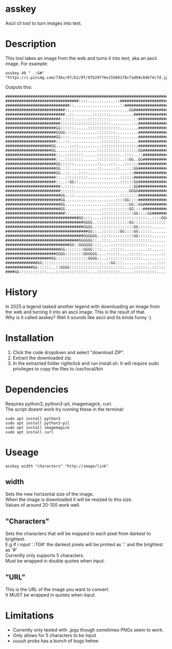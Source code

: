 # asskey
Ascii cli tool to turn images into text.

# Description
This tool takes an image from the web and turns it into text, aka an ascii image.
For example:
```
asskey 40 " .:G#" "https://i.pinimg.com/736x/97/b2/9f/97b29f76e155081f8cfad94c84bf4c7d.jpg"
```

Outputs this:

```
################################################################################
################################::::............::##############################
############################::....................::############################
##########################::..........................GG########################
##########################..::........::::::::..........########################
########################::::::......::::::::::..........::######################
########################::::::::::::::::::::::..........::######################
######################GG::::::......::::::::::::::........######################
######################GGGG::::::........::::::::..........######################
######################GG::::............::::::::::........######################
######################::..::..............::::::::........######################
####################GG......::::..........::::::::::::::::######################
####################GG......::::........::::::::::::::::::GG####################
######################::..::::::::......::::::::::..::::..::####################
######################::..::::::::......::::::::::..::GG..GG####################
######################GG::::::..........::....::....::::::######################
######################GG..::............::......::....::GG######################
######################GG..::....::::..................::########################
######################::..::::::::::..............::::::########################
######################::..::GG::..................::::::GG######################
########################..::::........................::GG######################
########################::::::........................GGGG######################
########################GG..::....................::::::::######################
########################GG......................::::GG::::######################
########################GG..................::::::::::GG::GG####################
########################GG................::::::::::::GG::::####################
##########################::..............::::::::::::::GG::::GG################
################################GG::::....::::::::::::::::::::..::::GG##########
##################################GGGG..::::::::::::::GG::::::::::::::....::####
##################################GGGG..::::::::::::::::GG::::::......::::::::::
####################################GG::..::::::::GG::::GG::::::..............::
##################################GGGGGG..::::::::::::::GG::::::..............::
################################GGGGGG::..::::..::::::::::::::::................
############################GG::GGGGGG::::....::::::::::::::::..................
########################GG::::::::GGGG::::....::::::..........::......::::::....
######################GGGG::::::::GGGGGG....::::::....::::::........::::::::....
####################GG::::::::::::::GGGG::..::::::::::::::::..........::........
##############GG::::::::::::::::::::::::::..::GG::::..........::..::::::......::
############GG::::::..::GGGG::::::::::::::::::::::::....::::::..::::::......::::
####GG::::::::::::....::::::::::::::....::::::::::......::::::::::..........::::
```
# History
In 2025 a legend tasked another legend with downloading an image from the web and turning it into an ascii image. This is the result of that.\
Why is it called asskey? Well it sounds like ascii and its kinda funny :).

# Installation
1. Click the code dropdown and select "download ZIP".
2. Extract the downloaded zip.
3. In the extracted folder rightclick and run install.sh. It will require sudo privileges to copy the files to /usr/local/bin

# Dependencies
Requires python3, python3-pil, imagemagick, curl.\
The script doesnt work try running these in the terminal:
```
sudo apt install python3
sudo apt install python3-pil
sudo apt install imagemagick
sudo apt install curl
```

# Useage
```
asskey width "characters" "http://image/link"
```

## width 
Sets the new horizontal size of the image.\
When the image is downloaded it will be resized to this size.\
Values of around 20-100 work well.

## "Characters"
Sets the characters that will be mapped to each pixel from darkest to brightest.\
E.g if i input '.:TG#' the darkest pixels will be printed as '.' and the brightest as '#'\
Currently only supports 5 characters.\
Must be wrapped in double quotes when input.

## "URL"
This is the URL of the image you want to convert.\
It MUST be wrapped in quotes when input.

# Limitations
 - Currently only tested with .jpgs though sometimes PNGs seem to work.
 - Only allows for 5 characters to be input
 - uuuuh probs has a bunch of bugs hehee


